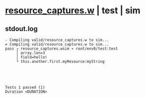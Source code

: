 # [resource_captures.w](../../../../examples/tests/valid/resource_captures.w) | test | sim

## stdout.log
```log
- Compiling valid/resource_captures.w to sim...
✔ Compiling valid/resource_captures.w to sim...
pass ┌ resource_captures.wsim » root/env0/test:test
     │ array.len=3
     │ field=hello!
     └ this.another.first.myResource:myString
 




Tests 1 passed (1) 
Duration <DURATION>

```

